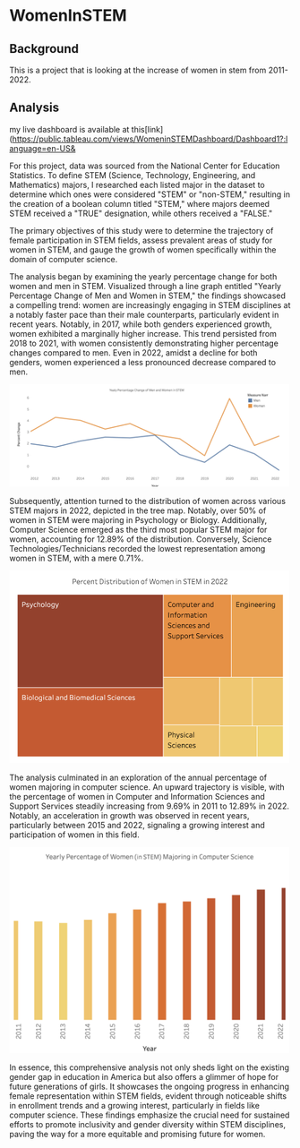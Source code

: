# WomenInSTEM
## Background
This is a project that is looking at the increase of women in stem from 2011-2022.

## Analysis 
my live dashboard is available at this[link](https://public.tableau.com/views/WomeninSTEMDashboard/Dashboard1?:language=en-US&

For this project, data was sourced from the National Center for Education Statistics. To define STEM (Science, Technology, Engineering, and Mathematics) majors, I researched each listed major in the dataset to determine which ones were considered  "STEM" or "non-STEM," resulting in the creation of a boolean column titled "STEM," where majors deemed STEM received a "TRUE" designation, while others received a "FALSE."

The primary objectives of this study were to determine the trajectory of female participation in STEM fields, assess prevalent areas of study for women in STEM, and gauge the growth of women specifically within the domain of computer science.

The analysis began by examining the yearly percentage change for both women and men in STEM. Visualized through a line graph entitled "Yearly Percentage Change of Men and Women in STEM," the findings showcased a compelling trend: women are increasingly engaging in STEM disciplines at a notably faster pace than their male counterparts, particularly evident in recent years. Notably, in 2017, while both genders experienced growth, women exhibited a marginally higher increase. This trend persisted from 2018 to 2021, with women consistently demonstrating higher percentage changes compared to men. Even in 2022, amidst a decline for both genders, women experienced a less pronounced decrease compared to men.

<img src="https://github.com/kate-amsterdam/WomenInSTEM/blob/main/images/linegraph.png" width="500">

Subsequently, attention turned to the distribution of women across various STEM majors in 2022, depicted in the tree map. Notably, over 50% of women in STEM were majoring in Psychology or Biology. Additionally, Computer Science emerged as the third most popular STEM major for women, accounting for 12.89% of the distribution. Conversely, Science Technologies/Technicians recorded the lowest representation among women in STEM, with a mere 0.71%.

<img src="https://github.com/kate-amsterdam/WomenInSTEM/blob/main/images/blockgraph.png" width="500">

The analysis culminated in an exploration of the annual percentage of women majoring in computer science. An upward trajectory is visible, with the percentage of women in Computer and Information Sciences and Support Services steadily increasing from 9.69% in 2011 to 12.89% in 2022. Notably, an acceleration in growth was observed in recent years, particularly between 2015 and 2022, signaling a growing interest and participation of women in this field.

<img src="https://github.com/kate-amsterdam/WomenInSTEM/blob/main/images/bargraph.png" width="500">

In essence, this comprehensive analysis not only sheds light on the existing gender gap in education in America but also offers a glimmer of hope for future generations of girls. It showcases the ongoing progress in enhancing female representation within STEM fields, evident through noticeable shifts in enrollment trends and a growing interest, particularly in fields like computer science. These findings emphasize the crucial need for sustained efforts to promote inclusivity and gender diversity within STEM disciplines, paving the way for a more equitable and promising future for women.





